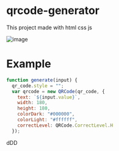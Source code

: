 # qrcode-generator

This project made with html css js

![image](https://cdn.discordapp.com/attachments/925063485556150292/947107867549380648/68747470733a2f2f63646e2e646973636f72646170702e636f6d2f6174746163686d656e74732f3932353036333438353535363135303239322f3934373130363631323436323632303734322f756e6b6e6f776e2e706e67.png)

# Example
```js
function generate(input) {
  qr_code.style = "";
  var qrcode = new QRCode(qr_code, {
    text: `${input.value}`,
    width: 180,
    height: 180,
    colorDark: "#000000",
    colorLight: "#ffffff",
    correctLevel: QRCode.CorrectLevel.H
  });
```
dDD
